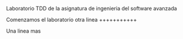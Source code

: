 Laboratorio TDD de la asignatura de ingenieria del software avanzada

Comenzamos el laboratorio
otra linea +++++++++++

Una linea mas